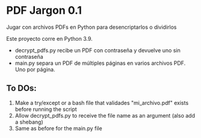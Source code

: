 # PDF Jargon 0.1

Jugar con archivos PDFs en Python para desencriptarlos o dividirlos

Este proyecto corre en Python 3.9.

- decrypt_pdfs.py recibe un PDF con contraseña y devuelve uno sin contraseña
- main.py separa un PDF de múltiples páginas en varios archivos PDF. Uno por página.


## To DOs:
1. Make a try/except or a bash file that validades "mi_archivo.pdf" exists before running the script
2. Allow decrypt_pdfs.py to receive the file name as an argument (also add a shebang)
3. Same as before for the main.py file
